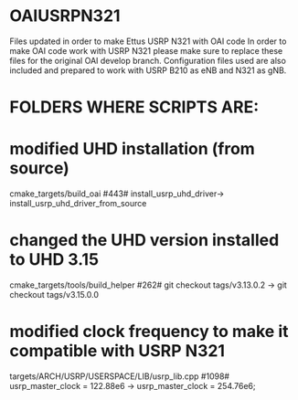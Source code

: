 # OAIUSRPN321
Files updated in order to make Ettus USRP N321 with OAI code
In order to make OAI code work with USRP N321 please make sure to replace these files for the original OAI develop branch. Configuration files used are also included and prepared to work with USRP B210 as eNB and N321 as gNB.
# FOLDERS WHERE SCRIPTS ARE:

# modified UHD installation (from source) 
cmake_targets/build_oai
#443# install_usrp_uhd_driver-> install_usrp_uhd_driver_from_source

# changed the UHD version installed to UHD 3.15
cmake_targets/tools/build_helper
#262# git checkout tags/v3.13.0.2 -> git checkout tags/v3.15.0.0

# modified clock frequency to make it compatible with USRP N321
targets/ARCH/USRP/USERSPACE/LIB/usrp_lib.cpp
#1098# usrp_master_clock = 122.88e6 -> usrp_master_clock = 254.76e6;
